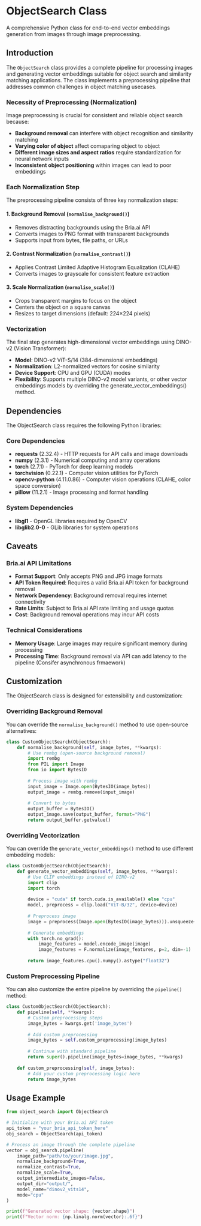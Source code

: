 # ObjectSearch Class

A comprehensive Python class for end-to-end vector embeddings generation from images through image preprocessing.

## Introduction

The `ObjectSearch` class provides a complete pipeline for processing images and generating vector embeddings suitable for object search and similarity matching applications. The class implements a preprocessing pipeline that addresses common challenges in object matching usecases.

### Necessity of Preprocessing (Normalization)
Image preprocessing is crucial for consistent and reliable object search because:

- **Background removal** can interfere with object recognition and similarity matching
- **Varying color of object** affect comaparing object to object
- **Different image sizes and aspect ratios** require standardization for neural network inputs
- **Inconsistent object positioning** within images can lead to poor embeddings

### Each Normalization Step

The preprocessing pipeline consists of three key normalization steps:

#### 1. Background Removal (`normalise_background()`)
- Removes distracting backgrounds using the Bria.ai API
- Converts images to PNG format with transparent backgrounds
- Supports input from bytes, file paths, or URLs

#### 2. Contrast Normalization (`normalise_contrast()`)
- Applies Contrast Limited Adaptive Histogram Equalization (CLAHE)
- Converts images to grayscale for consistent feature extraction

#### 3. Scale Normalization (`normalise_scale()`)
- Crops transparent margins to focus on the object
- Centers the object on a square canvas
- Resizes to target dimensions (default: 224×224 pixels)

### Vectorization

The final step generates high-dimensional vector embeddings using DINO-v2 (Vision Transformer):

- **Model**: DINO-v2 ViT-S/14 (384-dimensional embeddings)
- **Normalization**: L2-normalized vectors for cosine similarity
- **Device Support**: CPU and GPU (CUDA) modes
- **Flexibility**: Supports multiple DINO-v2 model variants, or other vector embeddings models by overriding the generate_vector_embeddings() method.

## Dependencies

The ObjectSearch class requires the following Python libraries:

### Core Dependencies
- **requests** (2.32.4) - HTTP requests for API calls and image downloads
- **numpy** (2.3.1) - Numerical computing and array operations
- **torch** (2.7.1) - PyTorch for deep learning models
- **torchvision** (0.22.1) - Computer vision utilities for PyTorch
- **opencv-python** (4.11.0.86) - Computer vision operations (CLAHE, color space conversion)
- **pillow** (11.2.1) - Image processing and format handling

### System Dependencies
- **libgl1** - OpenGL libraries required by OpenCV
- **libglib2.0-0** - GLib libraries for system operations


## Caveats

### Bria.ai API Limitations
- **Format Support**: Only accepts PNG and JPG image formats
- **API Token Required**: Requires a valid Bria.ai API token for background removal
- **Network Dependency**: Background removal requires internet connectivity
- **Rate Limits**: Subject to Bria.ai API rate limiting and usage quotas
- **Cost**: Background removal operations may incur API costs

### Technical Considerations
- **Memory Usage**: Large images may require significant memory during processing
- **Processing Time**: Background removal via API can add latency to the pipeline (Consifer asynchronous frmaework)

## Customization

The ObjectSearch class is designed for extensibility and customization:

### Overriding Background Removal

You can override the `normalise_background()` method to use open-source alternatives:

```python
class CustomObjectSearch(ObjectSearch):
    def normalise_background(self, image_bytes, **kwargs):
        # Use rembg (open-source background removal)
        import rembg
        from PIL import Image
        from io import BytesIO
        
        # Process image with rembg
        input_image = Image.open(BytesIO(image_bytes))
        output_image = rembg.remove(input_image)
        
        # Convert to bytes
        output_buffer = BytesIO()
        output_image.save(output_buffer, format="PNG")
        return output_buffer.getvalue()
```

### Overriding Vectorization

You can override the `generate_vector_embeddings()` method to use different embedding models:

```python
class CustomObjectSearch(ObjectSearch):
    def generate_vector_embeddings(self, image_bytes, **kwargs):
        # Use CLIP embeddings instead of DINO-v2
        import clip
        import torch
        
        device = "cuda" if torch.cuda.is_available() else "cpu"
        model, preprocess = clip.load("ViT-B/32", device=device)
        
        # Preprocess image
        image = preprocess(Image.open(BytesIO(image_bytes))).unsqueeze(0).to(device)
        
        # Generate embeddings
        with torch.no_grad():
            image_features = model.encode_image(image)
            image_features = F.normalize(image_features, p=2, dim=-1)
        
        return image_features.cpu().numpy().astype("float32")
```

### Custom Preprocessing Pipeline

You can also customize the entire pipeline by overriding the `pipeline()` method:

```python
class CustomObjectSearch(ObjectSearch):
    def pipeline(self, **kwargs):
        # Custom preprocessing steps
        image_bytes = kwargs.get('image_bytes')
        
        # Add custom preprocessing
        image_bytes = self.custom_preprocessing(image_bytes)
        
        # Continue with standard pipeline
        return super().pipeline(image_bytes=image_bytes, **kwargs)
    
    def custom_preprocessing(self, image_bytes):
        # Add your custom preprocessing logic here
        return image_bytes
```

## Usage Example

```python
from object_search import ObjectSearch

# Initialize with your Bria.ai API token
api_token = "your_bria_api_token_here"
obj_search = ObjectSearch(api_token)

# Process an image through the complete pipeline
vector = obj_search.pipeline(
    image_path="path/to/your/image.jpg",
    normalize_background=True,
    normalize_contrast=True,
    normalize_scale=True,
    output_intermediate_images=False,
    output_dir="output/",
    model_name="dinov2_vits14",
    mode="cpu"
)

print(f"Generated vector shape: {vector.shape}")
print(f"Vector norm: {np.linalg.norm(vector):.6f}")
```